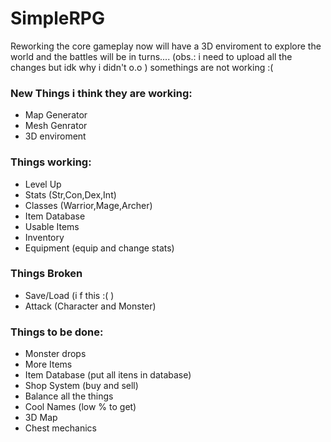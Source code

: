 # SimpleRPG
Reworking the core gameplay now will have a 3D enviroment to explore the world and the battles will be in turns.... 
(obs.: i need to upload all the changes but idk why i didn't o.o )
somethings are not working :(

### New Things i think they are working:
* Map Generator
* Mesh Genrator
* 3D enviroment

### Things working:
* Level Up
* Stats (Str,Con,Dex,Int)
* Classes (Warrior,Mage,Archer)
* Item Database
* Usable Items
* Inventory
* Equipment (equip and change stats)

### Things Broken
* Save/Load (i f this :( )
* Attack (Character and Monster)

### Things to be done:
* Monster drops
* More Items
* Item Database (put all itens in database)
* Shop System (buy and sell)
* Balance all the things
* Cool Names (low % to get)
* 3D Map
* Chest mechanics
